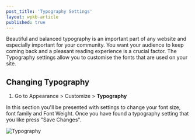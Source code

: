 ```yaml
---
post_title: 'Typography Settings'
layout: wpkb-article
published: true
---
```

Beautiful and balanced typography is an important part of any website and especially important for your community. You want your audience to keep coming back and a pleasant reading experience is a crucial factor. The Typography settings allow you to customise the fonts that are used on your site.  

## Changing Typography

1. Go to Appearance > Customize > **Typography**

In this section you'll be presented with settings to change your font size, font family and Font Weight. Once you have found a typography setting that you like press "Save Changes".

![Typography](https://raw.githubusercontent.com/WeFoster/Documentation/master/screenshots/typography-settings.gif)
